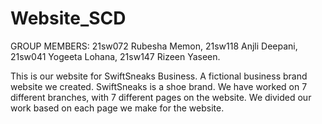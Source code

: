 # Website_SCD
GROUP MEMBERS: 
21sw072 Rubesha Memon,
21sw118 Anjli Deepani,
21sw041 Yogeeta Lohana,
21sw147 Rizeen Yaseen.

This is our website for SwiftSneaks Business. A fictional business brand website we created. SwiftSneaks is a shoe brand.
We have worked on 7 different branches, with 7 different pages on the website. 
We divided our work based on each page we make for the website.

